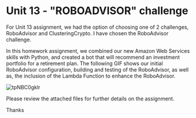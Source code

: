 # Unit 13 - "ROBOADVISOR" challenge

For Unit 13 assignment, we had the option of choosing one of 2 challenges, RoboAdvisor and ClusteringCrypto. I have chosen the RoboAdvisor challenge.

In this homework assignment, we combined our new Amazon Web Services skills with Python, and created a bot that will recommend an investment portfolio for a retirement plan. The following GIF shows our initial RoboAdvisor configuration, building and testing of the RoboAdvisor, as well as, the inclusion of the Lambda Function to enhance the RoboAdvisor.

![tpNBC0gklr](https://user-images.githubusercontent.com/87621135/142341883-535fcac8-a675-403b-ac7b-e3a42b0efb95.gif)

Please review the attached files for further details on the assignment.

Thanks




